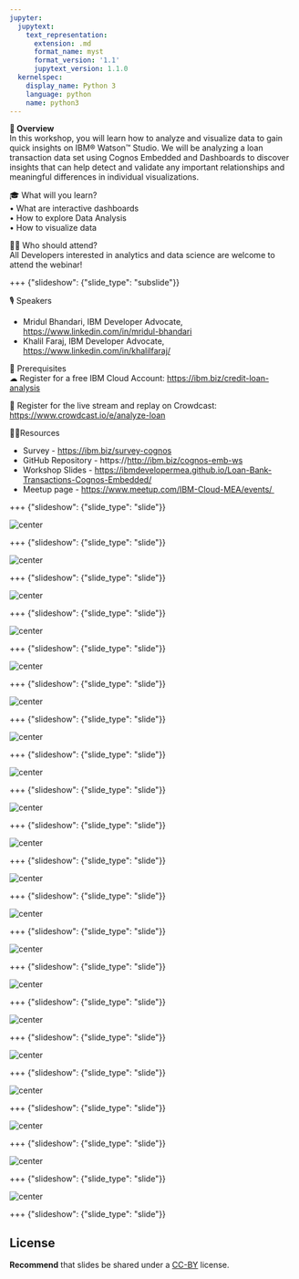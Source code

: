 ```yaml
---
jupyter:
  jupytext:
    text_representation:
      extension: .md
      format_name: myst
      format_version: '1.1'
      jupytext_version: 1.1.0
  kernelspec:
    display_name: Python 3
    language: python
    name: python3
---
```

<!-- 
+++ {"slideshow": {"slide_type": "slide"}}

# Tutorial slides

- Slides are optional (e.g., you may not use them if your presentation is via live coding).
- If the pre-recorded presentations will use slides, we request that you deposit the slides in this folder.

+++ {"slideshow": {"slide_type": "slide"}}

## Use text-based source

- We ask that you use text-based formats for your slides, e.g., markdown 
- This markdown file is an example source for slides using `nbconvert` and Reveal. See the GitHub action '.github/workflows/slides.yml' in this repo so see how this markdown file is converted to a HTML slide show and published on GitHub Pages - https://fawazsiddiqi.github.io/slides_to_pages

+++ {"slideshow": {"slide_type": "subslide"}}

## An example sub-slide

- Another option: you can write your slide content using markdown and use an app for slide design, like [Deckset](https://www.deckset.com) or similar.

+++ {"slideshow": {"slide_type": "slide"}}

## Naming convention and file list

- Use a **naming convention** where each file name starts with a number, reflecting the order of use in the presentation of the tutorial.
- List your slide files in a markdown, with a brief description.


+++ {"slideshow": {"slide_type": "slide"}} 
-->


**🌟 Overview** <br />
In this workshop, you will learn how to analyze and visualize data to gain quick insights on IBM® Watson™ Studio. We will be analyzing a loan transaction data set using Cognos Embedded and Dashboards to discover insights that can help detect and validate any important relationships and meaningful differences in individual visualizations.

🎓 What will you learn? <br />
• What are interactive dashboards <br />
• How to explore Data Analysis <br />
• How to visualize data

👩‍💻 Who should attend? <br />
All Developers interested in analytics and data science are welcome to attend the webinar!

+++ {"slideshow": {"slide_type": "subslide"}}

🎙️ Speakers <br />
- Mridul Bhandari, IBM Developer Advocate, https://www.linkedin.com/in/mridul-bhandari
- Khalil Faraj, IBM Developer Advocate, https://www.linkedin.com/in/khalilfaraj/

🎈 Prerequisites <br />
☁ Register for a free IBM Cloud Account: https://ibm.biz/credit-loan-analysis <br />

🍉 Register for the live stream and replay on Crowdcast: https://www.crowdcast.io/e/analyze-loan <br />

👩‍💻Resources <br />
- Survey - https://ibm.biz/survey-cognos
- GitHub Repository - https://http://ibm.biz/cognos-emb-ws
- Workshop Slides - https://ibmdevelopermea.github.io/Loan-Bank-Transactions-Cognos-Embedded/
- Meetup page - https://www.meetup.com/IBM-Cloud-MEA/events/ 

+++ {"slideshow": {"slide_type": "slide"}}

![center](https://github.com/IBMDeveloperMEA/Loan-Bank-Transactions-Cognos-Embedded/blob/main/Images/slide_images/Slide1.jpeg?raw=true)

+++ {"slideshow": {"slide_type": "slide"}}

![center](https://github.com/IBMDeveloperMEA/Loan-Bank-Transactions-Cognos-Embedded/blob/main/Images/slide_images/Slide2.jpeg?raw=true)

+++ {"slideshow": {"slide_type": "slide"}}

![center](https://github.com/IBMDeveloperMEA/Loan-Bank-Transactions-Cognos-Embedded/blob/main/Images/slide_images/Slide3.jpeg?raw=true)

+++ {"slideshow": {"slide_type": "slide"}}

![center](https://github.com/IBMDeveloperMEA/Loan-Bank-Transactions-Cognos-Embedded/blob/main/Images/slide_images/Slide4.jpeg?raw=true)

+++ {"slideshow": {"slide_type": "slide"}}

![center](https://github.com/IBMDeveloperMEA/Loan-Bank-Transactions-Cognos-Embedded/blob/main/Images/slide_images/Slide5.jpeg?raw=true)

+++ {"slideshow": {"slide_type": "slide"}}

![center](https://github.com/IBMDeveloperMEA/Loan-Bank-Transactions-Cognos-Embedded/blob/main/Images/slide_images/Slide6.jpeg?raw=true)

+++ {"slideshow": {"slide_type": "slide"}}

![center](https://github.com/IBMDeveloperMEA/Loan-Bank-Transactions-Cognos-Embedded/blob/main/Images/slide_images/Slide7.jpeg?raw=true)

+++ {"slideshow": {"slide_type": "slide"}}

![center](https://github.com/IBMDeveloperMEA/Loan-Bank-Transactions-Cognos-Embedded/blob/main/Images/slide_images/Slide8.jpeg?raw=true)

+++ {"slideshow": {"slide_type": "slide"}}

![center](https://github.com/IBMDeveloperMEA/Loan-Bank-Transactions-Cognos-Embedded/blob/main/Images/slide_images/Slide9.jpeg?raw=true)

+++ {"slideshow": {"slide_type": "slide"}}

![center](https://github.com/IBMDeveloperMEA/Loan-Bank-Transactions-Cognos-Embedded/blob/main/Images/slide_images/Slide10.jpeg?raw=true)

+++ {"slideshow": {"slide_type": "slide"}}

![center](https://github.com/IBMDeveloperMEA/Loan-Bank-Transactions-Cognos-Embedded/blob/main/Images/slide_images/Slide11.jpeg?raw=true)

+++ {"slideshow": {"slide_type": "slide"}}

![center](https://github.com/IBMDeveloperMEA/Loan-Bank-Transactions-Cognos-Embedded/blob/main/Images/slide_images/Slide12.jpeg?raw=true)

+++ {"slideshow": {"slide_type": "slide"}}

![center](https://github.com/IBMDeveloperMEA/Loan-Bank-Transactions-Cognos-Embedded/blob/main/Images/slide_images/Slide13.jpeg?raw=true)

+++ {"slideshow": {"slide_type": "slide"}}

![center](https://github.com/IBMDeveloperMEA/Loan-Bank-Transactions-Cognos-Embedded/blob/main/Images/slide_images/Slide14.jpeg?raw=true)

+++ {"slideshow": {"slide_type": "slide"}}

![center](https://github.com/IBMDeveloperMEA/Loan-Bank-Transactions-Cognos-Embedded/blob/main/Images/slide_images/Slide15.jpeg?raw=true)

+++ {"slideshow": {"slide_type": "slide"}}

![center](https://github.com/IBMDeveloperMEA/Loan-Bank-Transactions-Cognos-Embedded/blob/main/Images/slide_images/Slide16.jpeg?raw=true)

+++ {"slideshow": {"slide_type": "slide"}}

![center](https://github.com/IBMDeveloperMEA/Loan-Bank-Transactions-Cognos-Embedded/blob/main/Images/slide_images/Slide17.jpeg?raw=true)

+++ {"slideshow": {"slide_type": "slide"}}

![center](https://github.com/IBMDeveloperMEA/Loan-Bank-Transactions-Cognos-Embedded/blob/main/Images/slide_images/Slide18.jpeg?raw=true)

+++ {"slideshow": {"slide_type": "slide"}}

![center](https://github.com/IBMDeveloperMEA/Loan-Bank-Transactions-Cognos-Embedded/blob/main/Images/slide_images/Slide19.jpeg?raw=true)

+++ {"slideshow": {"slide_type": "slide"}}

![center](https://github.com/IBMDeveloperMEA/Loan-Bank-Transactions-Cognos-Embedded/blob/main/Images/slide_images/Slide20.jpeg?raw=true)


+++ {"slideshow": {"slide_type": "slide"}}
## License

**Recommend** that slides be shared under a [CC-BY](https://creativecommons.org/licenses/by/4.0/) license.
